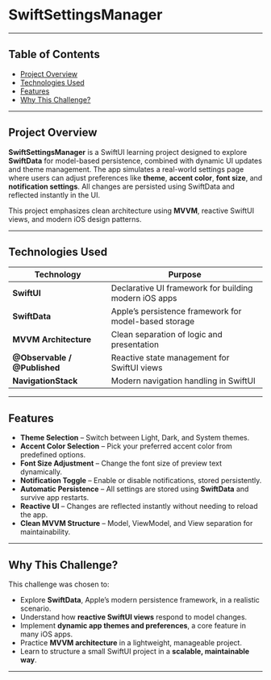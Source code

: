 # SwiftSettingsManager

---

## Table of Contents

* [Project Overview](#project-overview)
* [Technologies Used](#technologies-used)
* [Features](#features)
* [Why This Challenge?](#why-this-challenge)
<!--* [What I Learned](#what-i-learned)-->
<!--* [What I Would Do Differently](#what-i-would-do-differently)-->
<!--* [App Showcase](#app-showcase)-->

---

## Project Overview

**SwiftSettingsManager** is a SwiftUI learning project designed to explore **SwiftData** for model-based persistence, combined with dynamic UI updates and theme management.
The app simulates a real-world settings page where users can adjust preferences like **theme**, **accent color**, **font size**, and **notification settings**. All changes are persisted using SwiftData and reflected instantly in the UI.

This project emphasizes clean architecture using **MVVM**, reactive SwiftUI views, and modern iOS design patterns.

---

## Technologies Used

| Technology                   | Purpose                                               |
| ---------------------------- | ----------------------------------------------------- |
| **SwiftUI**                  | Declarative UI framework for building modern iOS apps |
| **SwiftData**                | Apple’s persistence framework for model-based storage |
| **MVVM Architecture**        | Clean separation of logic and presentation            |
| **@Observable / @Published** | Reactive state management for SwiftUI views           |
| **NavigationStack**          | Modern navigation handling in SwiftUI                 |

---

## Features

* **Theme Selection** – Switch between Light, Dark, and System themes.
* **Accent Color Selection** – Pick your preferred accent color from predefined options.
* **Font Size Adjustment** – Change the font size of preview text dynamically.
* **Notification Toggle** – Enable or disable notifications, stored persistently.
* **Automatic Persistence** – All settings are stored using **SwiftData** and survive app restarts.
* **Reactive UI** – Changes are reflected instantly without needing to reload the app.
* **Clean MVVM Structure** – Model, ViewModel, and View separation for maintainability.

---

## Why This Challenge?

This challenge was chosen to:

* Explore **SwiftData**, Apple’s modern persistence framework, in a realistic scenario.
* Understand how **reactive SwiftUI views** respond to model changes.
* Implement **dynamic app themes and preferences**, a core feature in many iOS apps.
* Practice **MVVM architecture** in a lightweight, manageable project.
* Learn to structure a small SwiftUI project in a **scalable, maintainable way**.

---
<!---->
<!--## What I Learned-->
<!---->
<!--* How to define **SwiftData models** and persist data efficiently.-->
<!--* How to fetch, observe, and update data with **@Query** and **@Environment(.modelContext)**.-->
<!--* How to bind SwiftData-backed settings to SwiftUI controls (Pickers, Toggles, Sliders).-->
<!--* How to implement **live UI updates** using SwiftUI and reactive state.-->
<!--* Best practices for **MVVM in SwiftUI** and separating business logic from UI.-->
<!--* Strategies for **app-wide theming** and user preference management.-->
<!---->
<!------->
<!---->
<!--## What I Would Do Differently-->
<!---->
<!--* Implement **multiple user profiles** so each user can have separate settings.-->
<!--* Add **CloudKit sync** for cross-device persistence.-->
<!--* Expand theme management to **live preview** without restarting the app.-->
<!--* Include **custom color palettes** for greater personalization.-->
<!--* Add unit tests to verify persistence and theme application logic.-->
<!---->
<!------->
<!---->
<!--## App Showcase-->
<!---->
<!--### Theme Selection-->
<!---->
<!--Easily switch between **System**, **Light**, or **Dark** themes.-->
<!--![Theme Selection](https://github.com/user-attachments/assets/theme-selection-placeholder.png)-->
<!---->
<!--### Accent Color-->
<!---->
<!--Pick your favorite accent color to personalize the app.-->
<!--![Accent Color Picker](https://github.com/user-attachments/assets/accent-color-placeholder.png)-->
<!---->
<!--### Font Size Adjustment-->
<!---->
<!--Adjust font size dynamically and see immediate preview changes.-->
<!--![Font Size Slider](https://github.com/user-attachments/assets/font-size-placeholder.png)-->
<!---->
<!--### Notification Toggle-->
<!---->
<!--Enable or disable notifications for your profile.-->
<!--![Notifications Toggle](https://github.com/user-attachments/assets/notifications-placeholder.png)-->
<!---->
<!--### Persistent Settings-->
<!---->
<!--All changes are automatically stored and persist after app restarts.-->
<!---->
